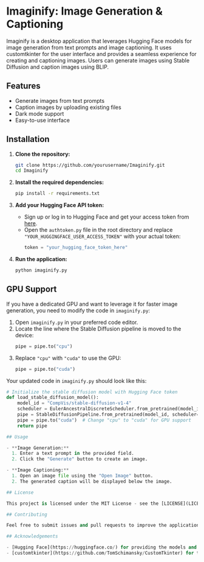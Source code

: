 # Imaginify: Image Generation & Captioning

Imaginify is a desktop application that leverages Hugging Face models for image generation from text prompts and image captioning. It uses customtkinter for the user interface and provides a seamless experience for creating and captioning images. Users can generate images using Stable Diffusion and caption images using BLIP.

## Features
- Generate images from text prompts
- Caption images by uploading existing files
- Dark mode support
- Easy-to-use interface

## Installation

1. **Clone the repository:**
    ```sh
    git clone https://github.com/yourusername/Imaginify.git
    cd Imaginify
    ```

2. **Install the required dependencies:**
    ```sh
    pip install -r requirements.txt
    ```

3. **Add your Hugging Face API token:**
   - Sign up or log in to Hugging Face and get your access token from [here](https://huggingface.co/docs/hub/security-tokens).
   - Open the `authtoken.py` file in the root directory and replace `"YOUR_HUGGINGFACE_USER_ACCESS_TOKEN"` with your actual token:
     ```python
     token = "your_hugging_face_token_here"
     ```

4. **Run the application:**
    ```sh
    python imaginify.py
    ```

## GPU Support

If you have a dedicated GPU and want to leverage it for faster image generation, you need to modify the code in `imaginify.py`:

1. Open `imaginify.py` in your preferred code editor.
2. Locate the line where the Stable Diffusion pipeline is moved to the device:
    ```python
    pipe = pipe.to("cpu")
    ```
3. Replace `"cpu"` with `"cuda"` to use the GPU:
    ```python
    pipe = pipe.to("cuda")
    ```

Your updated code in `imaginify.py` should look like this:
```python
# Initialize the stable diffusion model with Hugging Face token
def load_stable_diffusion_model():    
    model_id = "CompVis/stable-diffusion-v1-4"
    scheduler = EulerAncestralDiscreteScheduler.from_pretrained(model_id, subfolder="scheduler", use_auth_token=token)
    pipe = StableDiffusionPipeline.from_pretrained(model_id, scheduler=scheduler, use_auth_token=token)
    pipe = pipe.to("cuda")  # Change "cpu" to "cuda" for GPU support
    return pipe

## Usage

- **Image Generation:**
  1. Enter a text prompt in the provided field.
  2. Click the "Generate" button to create an image.

- **Image Captioning:**
  1. Open an image file using the "Open Image" button.
  2. The generated caption will be displayed below the image.

## License

This project is licensed under the MIT License - see the [LICENSE](LICENSE) file for details.

## Contributing

Feel free to submit issues and pull requests to improve the application.

## Acknowledgements

- [Hugging Face](https://huggingface.co/) for providing the models and API.
- [customtkinter](https://github.com/TomSchimansky/CustomTkinter) for the UI framework.
